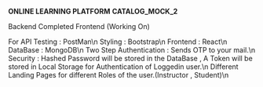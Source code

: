 **ONLINE LEARNING PLATFORM**
**CATALOG_MOCK_2**

Backend Completed
Frontend (Working On)

For API Testing : PostMan\n
 Styling : Bootstrap\n
 Frontend : React\n
 DataBase : MongoDB\n
 Two Step Authentication : Sends OTP to your mail.\n
 Security : Hashed Password will be stored in the DataBase , A Token will be stored in Local Storage for Authentication of Loggedin user.\n
 Different Landing Pages for different Roles of the user.(Instructor , Student)\n
